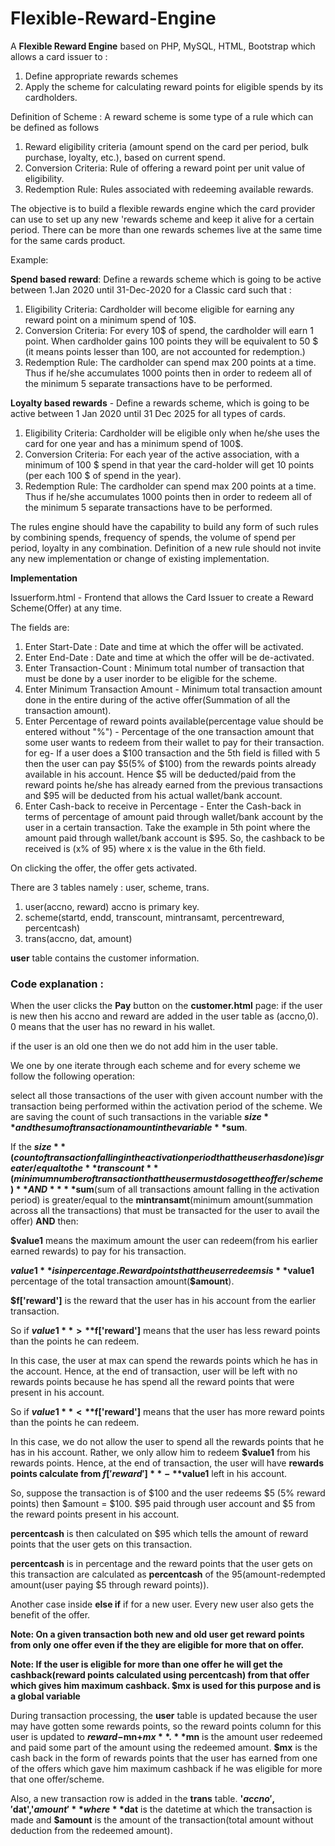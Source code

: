 # Flexible-Reward-Engine

A **Flexible Reward Engine** based on PHP, MySQL, HTML, Bootstrap which allows a card issuer to :

1. Define appropriate rewards schemes 
2. Apply the scheme for calculating reward points for eligible spends by its cardholders.

Definition of Scheme : 
A reward scheme is some type of a rule which can be defined as follows
1. Reward eligibility criteria (amount spend on the card per period, bulk purchase, loyalty, etc.), based on current spend.
2. Conversion Criteria: Rule of offering a reward point per unit value of eligibility.
3. Redemption Rule: Rules associated with redeeming available rewards.


The objective is to build a flexible rewards engine which the card provider can use to set up any new 'rewards scheme and keep it alive for a certain period. There can be more than one rewards schemes live at the same time for the same cards product.

Example:

**Spend based reward**: Define a rewards scheme which is going to be active between 1.Jan 2020 until 31-Dec-2020 for a Classic card such that : 
1. Eligibility Criteria: Cardholder will become eligible for earning any reward point on a minimum spend of 10$.
2. Conversion Criteria: For every 10$ of spend, the cardholder will earn 1 point. When cardholder gains 100 points they will be equivalent to 50 $ (it	means points lesser than 100, are not accounted for redemption.)
3. Redemption Rule: The cardholder can spend max 200 points at a time. Thus if he/she
accumulates 1000 points then in order to redeem all of the minimum 5 separate transactions have to be performed.




**Loyalty based rewards** - Define a rewards scheme, which is going to be active between 1 Jan 2020 until	31 Dec 2025	for all types of cards.
1. Eligibility Criteria: Cardholder will be eligible only when he/she uses the card for one year and has a minimum spend of 100$.
2. Conversion Criteria: For each year of the active association, with a minimum of 100 $ spend in that year the card-holder will get 10 points (per each 100 $ of spend in the year).
3. Redemption Rule: The cardholder can spend max 200 points at a time. Thus if he/she
accumulates 1000 points then in order to redeem all of the minimum 5 separate transactions have to be performed.

The rules engine should have the capability to build any form of such rules by combining spends, frequency of spends, the volume of spend per period, loyalty in any combination. Definition of a new rule should not invite any new implementation or change of existing implementation.


**Implementation**

Issuerform.html - Frontend that allows the Card Issuer to create a Reward Scheme(Offer) at any time.

The fields are: 
1. Enter Start-Date : Date and time at which the offer will be activated.
2. Enter End-Date : Date and time at which the offer will be de-activated.
3. Enter Transaction-Count : Minimum total number of transaction that must be done by a user inorder to be eligible for the           scheme.
4. Enter Minimum Transaction Amount - Minimum total transaction amount done in the entire during of the active offer(Summation of all the transaction amount).
5. Enter Percentage of reward points available(percentage value should be entered without "%") - Percentage of the one transaction amount that some user wants to redeem from their wallet to pay for their transaction. for eg- If a user does a $100 transaction and the 5th field is filled with 5 then the user can pay $5(5% of $100) from the rewards points already available in his account. Hence $5 will be deducted/paid from the reward points he/she has already earned from the previous transactions and $95 will be deducted from his actual wallet/bank account.
6. Enter Cash-back to receive in Percentage - Enter the Cash-back in terms of percentage of amount paid through wallet/bank account by the user in a certain transaction. Take the example in 5th point where the amount paid through wallet/bank account is $95. So, the cashback to be received is (x% of 95) where x is the value in the 6th field.

On clicking the offer, the offer gets activated.

There are 3 tables namely : user, scheme, trans.

1. user(accno, reward)  accno is primary key.
2. scheme(startd, endd, transcount, mintransamt, percentreward, percentcash)
3. trans(accno, dat, amount)

**user** table contains the customer information.

### Code explanation : 
When the user clicks the **Pay** button on the **customer.html** page:
  if the user is new then his accno and reward are added in the user table as (accno,0). 0 means that the user has no reward in     his wallet. 
  
  if the user is an old one then we do not add him in the user table.
  
We one by one iterate through each scheme and for every scheme we follow the following operation:

  select all those transactions of the user with given account number with the transaction being performed within the activation period of the scheme. We are saving the count of such transactions in the variable **$size** and the sum of transaction amount in the variable **$sum**.
  
 If the **$size**(count of transaction falling in the activation period that the user has done) is greater/equal to the **transcount**(minimum number of transaction that the user must do so get the offer/scheme) **AND** **$sum**(sum of all transactions amount falling in the activation period) is greater/equal to the **mintransamt**(minimum amount(summation across all the transactions) that must be transacted for the user to avail the offer) **AND** then:
 
 
 **$value1** means the maximum amount the user can redeem(from his earlier earned rewards) to pay for his transaction.
 
 **$value1** is in percentage. Reward points that the user redeems is **$value1** percentage of the total transaction amount(**$amount**).
 
**$f['reward']** is the reward that the user has in his account from the earlier transaction.

So if **$value1**>**$f['reward']** means that the user has less reward points than the points he can redeem.

  In this case, the user at max can spend the rewards points which he has in the account. Hence, at the end of transaction, user will be left with no rewards points because he has spend all the reward points that were present in his account.
  
So if **$value1**<**$f['reward']** means that the user has more reward points than the points he can redeem.

  In this case, we do not allow the user to spend all the rewards points that he has in his account. Rather, we only allow him to redeem **$value1** from his rewards points. Hence, at the end of transaction, the user will have **rewards points calculate from $f['reward']**-**$value1** left in his account.
  
  
  So, suppose the transaction is of $100 and the user redeems $5 (5% reward points) then $amount = $100. $95 paid through user account and $5 from the reward points present in his account.
  
  
  **percentcash** is then calculated on $95 which tells the amount of reward points that the user gets on this transaction.
  
 **percentcash** is in percentage and the reward points that the user gets on this transaction are calculated as **percentcash** of the $95($amount-redempted amount(user paying $5 through reward points)).
 
 Another case inside **else if** if for a new user. Every new user also gets the benefit of the offer.
 
 **Note: On a given transaction both new and old user get reward points from only one offer even if the they are eligible for more that on offer.**
 
 **Note: If the user is eligible for more than one offer he will get the cashback(reward points calculated using percentcash) from that offer which gives him maximum cashback. $mx is used for this purpose and is a global variable**
 
 
During transaction processing, the **user** table is updated because the user may have gotten some rewards points, so the reward points column for this user is updated to **$reward-$mn+$mx**. **$mn** is the amount user redeemed and paid some part of the amount using the redeemed amount. **$mx** is the cash back in the form of rewards points that the user has earned from one of the offers which gave him maximum cashback if he was eligible for more that one offer/scheme.


Also, a new transaction row is added in the **trans** table. **'$accno','$dat','$amount'** where **$dat** is the datetime at which the transaction is made and **$amount** is the amount of the transaction(total amount without deduction from the redeemed amount).
 
